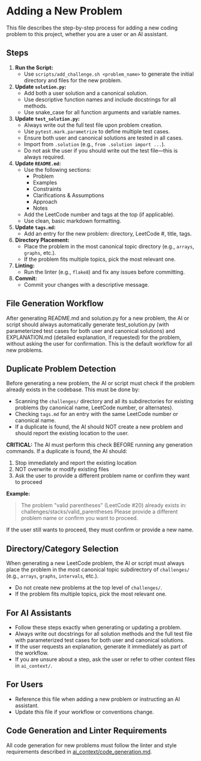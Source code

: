 # Adding a New Problem

This file describes the step-by-step process for adding a new coding problem to this project, whether you are a user or an AI assistant.

## Steps
1. **Run the Script:**
   - Use `scripts/add_challenge.sh <problem_name>` to generate the initial directory and files for the new problem.
2. **Update `solution.py`:**
   - Add both a user solution and a canonical solution.
   - Use descriptive function names and include docstrings for all methods.
   - Use snake_case for all function arguments and variable names.
3. **Update `test_solution.py`:**
   - Always write out the full test file upon problem creation.
   - Use `pytest.mark.parametrize` to define multiple test cases.
   - Ensure both user and canonical solutions are tested in all cases.
   - Import from `.solution` (e.g., `from .solution import ...`).
   - Do not ask the user if you should write out the test file—this is always required.
4. **Update `README.md`:**
   - Use the following sections:
     - Problem
     - Examples
     - Constraints
     - Clarifications & Assumptions
     - Approach
     - Notes
   - Add the LeetCode number and tags at the top (if applicable).
   - Use clean, basic markdown formatting.
5. **Update `tags.md`:**
   - Add an entry for the new problem: directory, LeetCode #, title, tags.
6. **Directory Placement:**
   - Place the problem in the most canonical topic directory (e.g., `arrays`, `graphs`, etc.).
   - If the problem fits multiple topics, pick the most relevant one.
7. **Linting:**
   - Run the linter (e.g., `flake8`) and fix any issues before committing.
8. **Commit:**
   - Commit your changes with a descriptive message.

## File Generation Workflow

After generating README.md and solution.py for a new problem, the AI or script should always automatically generate test_solution.py (with parameterized test cases for both user and canonical solutions) and EXPLANATION.md (detailed explanation, if requested) for the problem, without asking the user for confirmation. This is the default workflow for all new problems.

## Duplicate Problem Detection

Before generating a new problem, the AI or script must check if the problem already exists in the codebase. This must be done by:
- Scanning the `challenges/` directory and all its subdirectories for existing problems (by canonical name, LeetCode number, or alternates).
- Checking `tags.md` for an entry with the same LeetCode number or canonical name.
- If a duplicate is found, the AI should NOT create a new problem and should report the existing location to the user.

**CRITICAL:** The AI must perform this check BEFORE running any generation commands. If a duplicate is found, the AI should:
1. Stop immediately and report the existing location
2. NOT overwrite or modify existing files
3. Ask the user to provide a different problem name or confirm they want to proceed

**Example:**
> The problem "valid parentheses" (LeetCode #20) already exists in: challenges/stacks/valid_parentheses
> Please provide a different problem name or confirm you want to proceed.

If the user still wants to proceed, they must confirm or provide a new name.

## Directory/Category Selection

When generating a new LeetCode problem, the AI or script must always place the problem in the most canonical topic subdirectory of `challenges/` (e.g., `arrays`, `graphs`, `intervals`, etc.).
- Do not create new problems at the top level of `challenges/`.
- If the problem fits multiple topics, pick the most relevant one.

## For AI Assistants
- Follow these steps exactly when generating or updating a problem.
- Always write out docstrings for all solution methods and the full test file with parameterized test cases for both user and canonical solutions.
- If the user requests an explanation, generate it immediately as part of the workflow.
- If you are unsure about a step, ask the user or refer to other context files in `ai_context/`.

## For Users
- Reference this file when adding a new problem or instructing an AI assistant.
- Update this file if your workflow or conventions change.

## Code Generation and Linter Requirements

All code generation for new problems must follow the linter and style requirements described in [ai_context/code_generation.md](code_generation.md). 
